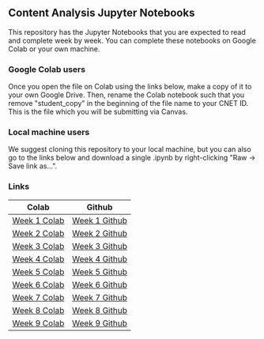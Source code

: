 ## Content Analysis Jupyter Notebooks

This repository has the Jupyter Notebooks that you are expected to read and complete week by week. You can complete these notebooks on Google Colab or your own machine.

### Google Colab users
Once you open the file on Colab using the links below, make a copy of it to your own Google Drive. Then, rename the Colab notebook such that you remove "student_copy" in the beginning of the file name to your CNET ID. This is the file which you will be submitting via Canvas.

### Local machine users
We suggest cloning this repository to your local machine, but you can also go to the links below and download a single .ipynb by right-clicking "Raw -> Save link as...".

### Links
| Colab | Github |
| --- | ---- |
| [Week 1 Colab](https://colab.research.google.com/drive/1pFlv-S5MsJA4GrRyNl9YhqKlJrjvh8BT) | [Week 1 Github](https://github.com/UChicago-Computational-Content-Analysis/Homework-Notebooks/blob/main/week-1/1-Measuring-Meaning-and-Sampling.ipynb) |
| [Week 2 Colab](https://colab.research.google.com/drive/1lu7YA5aIb0LIihg2pY_X5MeWMz-0ejQV) | [Week 2 Github](https://github.com/UChicago-Computational-Content-Analysis/Homework-Notebooks/blob/main/week-2/2-Computational-Linguistics.ipynb) |
| [Week 3 Colab](https://colab.research.google.com/drive/1Hbo2asKjO775X-67q8E3IdHQjXQldp2P) | [Week 3 Github](https://github.com/UChicago-Computational-Content-Analysis/Homework-Notebooks/blob/main/week-3/3-Topic-Modeling-and-Clustering.ipynb) |
| [Week 4 Colab](https://colab.research.google.com/drive/1RxoncVrtonZIiNVM3675pMKrqbl3AkNm) | [Week 4 Github](https://github.com/UChicago-Computational-Content-Analysis/Homework-Notebooks/blob/main/week-4/4-Word-Embeddings.ipynb) |
| [Week 5 Colab](https://colab.research.google.com/drive/1wk-Wr5Rjccxc8kZj7wQhscuNc-7Y2pLa) | [Week 5 Github](https://github.com/UChicago-Computational-Content-Analysis/Homework-Notebooks/blob/main/week-5/5-Classifying-Meanings-and-Documents.ipynb) |
| [Week 6 Colab](https://colab.research.google.com/drive/1l1rplNBAtA0ruRnkwipGydW16ko2vI0I) | [Week 6 Github](https://github.com/UChicago-Computational-Content-Analysis/Homework-Notebooks/blob/main/week-6/6-Prediction-and-Causal-Inference.ipynb) |
| [Week 7 Colab](https://colab.research.google.com/drive/1LMFV9oUGLo68turYY5QBXWKOadRqAAZ0) | [Week 7 Github](https://github.com/UChicago-Computational-Content-Analysis/Homework-Notebooks/blob/main/week-7/7-Deep-Learning-and-Transformers.ipynb) |
| [Week 8 Colab](https://colab.research.google.com/drive/1d-fW9cClhdaxFfZTuZwmgoV3ViaFpLqB) | [Week 8 Github](https://github.com/UChicago-Computational-Content-Analysis/Homework-Notebooks/blob/main/week-8/8-Text-Generation-and-Conversation.ipynb) |
| [Week 9 Colab](https://colab.research.google.com/drive/1bbwbbFaSWIO5JJPxQITuDFgN-1VIetZv) | [Week 9 Github](https://github.com/UChicago-Computational-Content-Analysis/Homework-Notebooks/blob/main/week-9/9-Images-Art-and-Video.ipynb) |
